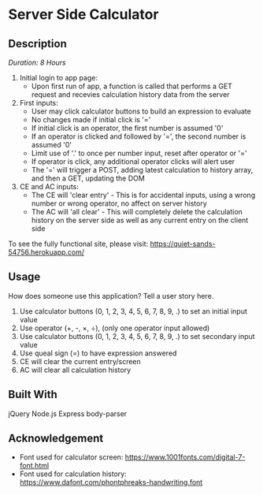 # Server Side Calculator

## Description

_Duration: 8 Hours_

1.  Initial login to app page:
    *   Upon first run of app, a function is called that performs a GET request and recevies calculation history data from the server
2.  First inputs:
    *   User may click calculator buttons to build an expression to evaluate
    *   No changes made if initial click is '='
    *   If initial click is an operator, the first number is assumed '0'
    *   If an operator is clicked and followed by '=', the second number is assumed '0'
    *   Limit use of '.' to once per number input, reset after operator or '='
    *   If operator is click, any additional operator clicks will alert user
    * The '=' will trigger a POST, adding latest calculation to history array, and then a GET, updating the DOM
3.  CE and AC inputs:
    *   The CE will 'clear entry' - This is for accidental inputs, using a wrong number or wrong operator, no affect on server history
    *   The AC will 'all clear' - This will completely delete the calculation history on the server side as well as any current entry on the client side

To see the fully functional site, please visit: https://quiet-sands-54756.herokuapp.com/

## Usage
How does someone use this application? Tell a user story here.

1. Use calculator buttons (0, 1, 2, 3, 4, 5, 6, 7, 8, 9, .) to set an initial input value
2. Use operator (+, -, ×, ÷), (only one operator input allowed)
3. Use calculator buttons (0, 1, 2, 3, 4, 5, 6, 7, 8, 9, .) to set secondary input value
4. Use queal sign (=) to have expression answered
5. CE will clear the current entry/screen
6. AC will clear all calculation history

## Built With

jQuery
Node.js
Express
body-parser

## Acknowledgement

*   Font used for calculator screen:    https://www.1001fonts.com/digital-7-font.html
*   Font used for calculation history:  https://www.dafont.com/phontphreaks-handwriting.font